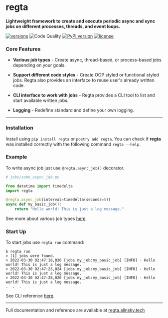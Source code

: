 # regta
**Lightweight framework to create and execute periodic async and sync jobs on 
different processes, threads, and event loops.**

[![versions](https://img.shields.io/pypi/pyversions/regta.svg)](https://github.com/SKY-ALIN/regta)
![Code Quality](https://github.com/SKY-ALIN/regta/actions/workflows/code-quality.yml/badge.svg)
[![PyPI version](https://badge.fury.io/py/regta.svg)](https://pypi.org/project/regta/)
[![license](https://img.shields.io/github/license/SKY-ALIN/regta.svg)](https://github.com/SKY-ALIN/regta/blob/main/LICENSE)

### Core Features

- **Various job types** - Create async, thread-based, or process-based jobs 
  depending on your goals.


- **Support different code styles** - Create OOP styled or functional styled 
  jobs. Regta also provides an interface to reuse user's already written code.


- **CLI interface to work with jobs** - Regta provides a CLI tool to list and 
  start available written jobs.


- **Logging** - Redefine standard and define your own logging.

---

### Installation
Install using `pip install regta` or `poetry add regta`. 
You can check if **regta** was installed correctly with the following 
command `regta --help`.

### Example
To write async job just use `@regta.async_job()` decorator.
```python
# jobs/some_async_job.py

from datetime import timedelta
import regta

@regta.async_job(interval=timedelta(seconds=5))
async def my_basic_job():
    return "Hello world! This is just a log message."
```
See more about various job types 
[here](https://regta.alinsky.tech/user_guide/make_jobs).

### Start Up
To start jobs use `regta run` command:
```shell
$ regta run
> [1] jobs were found.
> 2022-03-30 02:47:18,020 [jobs.my_job:my_basic_job] [INFO] - Hello world! This is just a log message.
> 2022-03-30 02:47:23,024 [jobs.my_job:my_basic_job] [INFO] - Hello world! This is just a log message.
> 2022-03-30 02:47:28,026 [jobs.my_job:my_basic_job] [INFO] - Hello world! This is just a log message.
.  .  .
```
See CLI reference [here](https://regta.alinsky.tech/cli_reference).

---

Full documentation and reference are available at 
[regta.alinsky.tech](https://regta.alinsky.tech)
